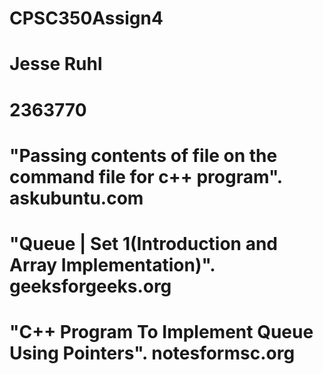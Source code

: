 # CPSC350Assign4
# Jesse Ruhl
# 2363770
# "Passing contents of file on the command file for c++ program". askubuntu.com
# "Queue | Set 1(Introduction and Array Implementation)". geeksforgeeks.org
# "C++ Program To Implement Queue Using Pointers". notesformsc.org
